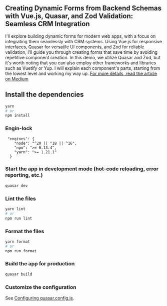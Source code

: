 ## Creating Dynamic Forms from Backend Schemas with Vue.js, Quasar, and Zod Validation: Seamless CRM Integration

I'll explore building dynamic forms for modern web apps, with a focus on integrating them seamlessly with CRM systems.
Using Vue.js for responsive interfaces, Quasar for versatile UI components, and Zod for reliable validation, I'll guide
you through creating forms that save time by avoiding repetitive component creation. In this demo, we utilize Quasar and
Zod, but it's worth noting that you can also employ other frameworks and libraries such as Vuetify or Yup.
I will explain each component's parts, starting from the lowest level and working my way up.
[For more details, read the article on Medium](https://medium.com/@larawf0019/creating-dynamic-forms-from-backend-schemas-with-vue-js-97f59cdac0b8)
## Install the dependencies
```bash
yarn
# or
npm install
```


### Engin-lock
```
 "engines": {
    "node": "^20 || ^18 || ^16",
    "npm": ">= 6.13.4",
    "yarn": ">= 1.21.1"
  }
```

### Start the app in development mode (hot-code reloading, error reporting, etc.)
```bash
quasar dev
```


### Lint the files
```bash
yarn lint
# or
npm run lint
```


### Format the files
```bash
yarn format
# or
npm run format
```



### Build the app for production
```bash
quasar build
```

### Customize the configuration
See [Configuring quasar.config.js](https://v2.quasar.dev/quasar-cli-vite/quasar-config-js).

